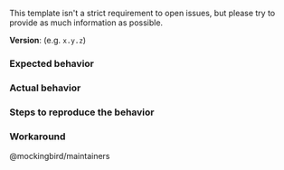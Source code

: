 This template isn't a strict requirement to open issues, but please try to provide as much information as possible.

**Version**: (e.g. `x.y.z`)

### Expected behavior

### Actual behavior

### Steps to reproduce the behavior

### Workaround

@mockingbird/maintainers
